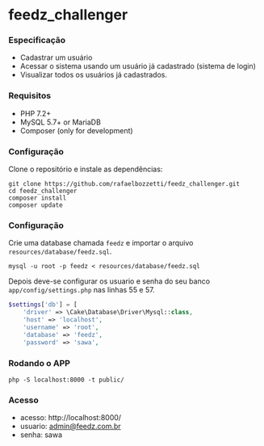 # feedz_challenger


### Especificação

* Cadastrar um usuário
* Acessar o sistema usando um usuário já cadastrado (sistema de login)
* Visualizar todos os usuários já cadastrados.


### Requisitos

* PHP 7.2+
* MySQL 5.7+ or MariaDB
* Composer (only for development)



### Configuração

Clone o repositório e instale as dependências:

```console
git clone https://github.com/rafaelbozzetti/feedz_challenger.git
cd feedz_challenger
composer install
composer update
```

### Configuração

Crie uma database chamada ```feedz``` e importar o arquivo ``resources/database/feedz.sql``.

```console
mysql -u root -p feedz < resources/database/feedz.sql
```

Depois deve-se configurar os usuario e senha do seu banco ``app/config/settings.php`` nas linhas 55 e 57.

```php
$settings['db'] = [
    'driver' => \Cake\Database\Driver\Mysql::class,
    'host' => 'localhost',
    'username' => 'root',
    'database' => 'feedz',
    'password' => 'sawa',
```

### Rodando o APP

```console
php -S localhost:8000 -t public/ 
```

### Acesso
 * acesso: http://localhost:8000/
 * usuario: admin@feedz.com.br
 * senha: sawa
